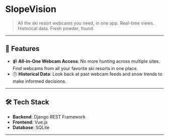 # **SlopeVision**  
> All the ski resort webcams you need, in one app. Real-time views. Historical data. Fresh powder, found.

---

## 🌟 **Features**
- 📹 **All-in-One Webcam Access**: No more hunting across multiple sites. Find webcams from all your favorite ski resorts in one place.  
- 🕒 **Historical Data**: Look back at past webcam feeds and snow trends to make informed decisions.  
---

## 🛠️ **Tech Stack**
- **Backend**: Django REST Framework  
- **Frontend**: Vue.js  
- **Database**: SQLite
---